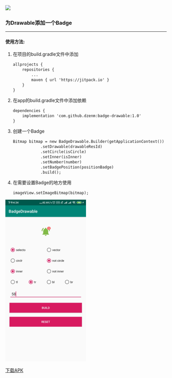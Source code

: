 [![](https://jitpack.io/v/dzenm/badge-drawable.svg)](https://jitpack.io/#dzenm/badge-drawable)
### 为Drawable添加一个Badge
---
#### 使用方法: 
1. 在项目的build.gradle文件中添加
    ```
    allprojects {
        repositories {
            ...
            maven { url 'https://jitpack.io' }
        }
    }
	```
2. 在app的build.gradle文件中添加依赖
    ```
    dependencies {
        implementation 'com.github.dzenm:badge-drawable:1.0'
    }
    ```
3. 创建一个Badge
    ```
    Bitmap bitmap = new BadgeDrawable.Builder(getApplicationContext())
                .setDrawable(drawableResId)
                .setCircle(isCircle)
                .setInner(isInner)
                .setNumber(number)
                .setBadgePosition(positionBadge)
                .build();
    ```
4. 在需要设置Badge的地方使用
    ```
    imageView.setImageBitmap(bitmap);
    ```

<img src="https://github.com/dzenm/badge-drawable/blob/master/screenshot/badgedrawable.jpg?raw=true" width="50%" >

[下载APK](https://raw.githubusercontent.com/dzenm/badge-drawable/master/apk/app-debug.apk)
